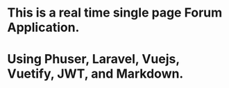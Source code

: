 # This is a real time single page Forum Application.

# Using Phuser, Laravel, Vuejs, Vuetify, JWT, and Markdown.
